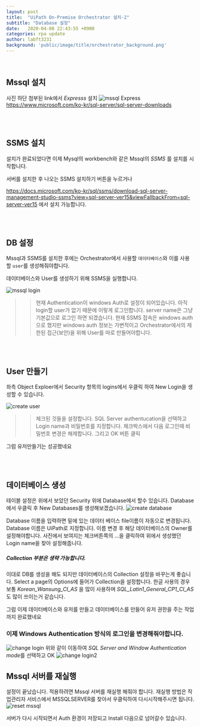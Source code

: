 ```yaml
---
layout: post
title:  "UiPath On-Premise Orchestrator 설치-2"
subtitle: "Database 설정" 
date:   2020-04-08 22:43:55 +0900
categories: rpa update
author: labft3231
background: 'public/image/title/orchestrator_background.png'
---
```


<br>

## Mssql 설치
사진 하단 첨부된 link에서 *Expresss* 설치 
![mssql Express](https://github.com/labft3231/labft3231.github.io/blob/master/public/posts/mssql.JPG?raw=true)
<https://www.microsoft.com/ko-kr/sql-server/sql-server-downloads>

<br>
<br>

## SSMS 설치
설치가 완료되었다면 이제 Mysql의 workbench와 같은 Mssql의 *SSMS* 를 설치를 시작합니다.

서버를 설치한 후 나오는 SSMS 설치하기 버튼을 누르거나 

<https://docs.microsoft.com/ko-kr/sql/ssms/download-sql-server-management-studio-ssms?view=sql-server-ver15&viewFallbackFrom=sql-server-ver15> 에서 설치 가능합니다.

<br>
<br>

## DB 설정
Mssql과 SSMS를 설치한 후에는 Orchestrator에서 사용할 `데이터베이스`와 이를 사용할 `user`를 생성해줘야합니다.

데이터베이스와 User를 생성하기 위해 SSMS을 실행합니다. 

![mssql login](https://github.com/labft3231/labft3231.github.io/blob/master/public/posts/db1.jpg?raw=true)


>> 현재 Authentication이 windows Auth로 설정이 되어있습니다. 아직 login할 user가 없기 때문에 이렇게 로그인합니다. 
>> server name은 그냥 기본값으로 로그인 하면 되겠습니다. 
>> 현재 SSMS 접속은 windows auth으로 했지만 windows auth 정보는 가변적이고 Orchestrator에서의 제한된 접근(보안)을 위해 User를 따로 만들어야합니다.

<br>
<br>

## User 만들기


좌측 Object Exploer에서 Security 항목의 logins에서 우클릭 하여 New Login을 생성할 수 있습니다.

![create user](https://github.com/labft3231/labft3231.github.io/blob/master/public/posts/db3.JPG?raw=true)

>> 체크된 것들을 설정합니다. 
>> SQL Server authentucation을 선택하고 Login name과 비밀번호를 지정합니다.
>> 체크박스에서 다음 로그인때 비밀번호 변경은 해제합니다. 그리고 OK 버튼 클릭


그럼 유저만들기는 성공했네요 

<br>
<br>

## 데이터베이스 생성

테이블 설정은 위에서 보았던 Security 위에 Database에서 할수 있습니다. Database에서 우클릭 후 New Databases를 생성해보겠습니다.
![create database](https://github.com/labft3231/labft3231.github.io/blob/master/public/posts/db4.JPG?raw=true)

Database 이름을 입력하면 밑에 있는 데이터 베이스 file이름이 자동으로 변경됩니다. 
Database 이름은 UiPath로 지정합니다. 
이름 변경 후 해당 데이터베이스의 Owner를 설정해야합니다.
사진에서 보여지는 체크버튼쪽의 ...을 클릭하여 위에서 생성했던 Login name을 찾아 설정해줍니다.

##### Collection 부분은 생략 가능합니다.
이대로 DB를 생성을 해도 되지만 데이터베이스의 Collection 설정을 바꾸는게 좋습니다. 
Select a page의 Options에 들어가 Collection을 설정합니다. 한글 사용의 경우 보통 *Korean_Wansung_CI_AS* 을 많이 사용하며 *SQL_Latin1_General_CP1_CI_AS* 도 많이 쓰이는거 같습니다.


그럼 이제 데이터베이스와 유저를 만들고 데이터베이스를 만들어 유저 권한을 주는 작업까지 완료했네요 



### 이제 Windows Authentication 방식의 로그인을 변경해줘야합니다. 

![change login](https://github.com/labft3231/labft3231.github.io/blob/master/public/posts/db5.JPG?raw=true)
위와 같이 이동하여 *SQL Server and Window Authentication mode*를 선택하고 OK
![change login2](https://github.com/labft3231/labft3231.github.io/blob/master/public/posts/db6.JPG?raw=true)



## Mssql 서버를 재실행
설정이 끝났습니다. 적용하려면 Mssql 서버를 재실행 해줘야 합니다.
재실행 방법은 작업관리자 서비스에서 MSSQLSERVER를 찾아서 우클릭하여 다시시작해주시면 됩니다.
![reset mssql](https://github.com/labft3231/labft3231.github.io/blob/master/public/posts/db7.JPG?raw=true)


서버가 다시 시작되면서 Auth 환경이 저장되고 Install 다음으로 넘어갈수 있습니다.
